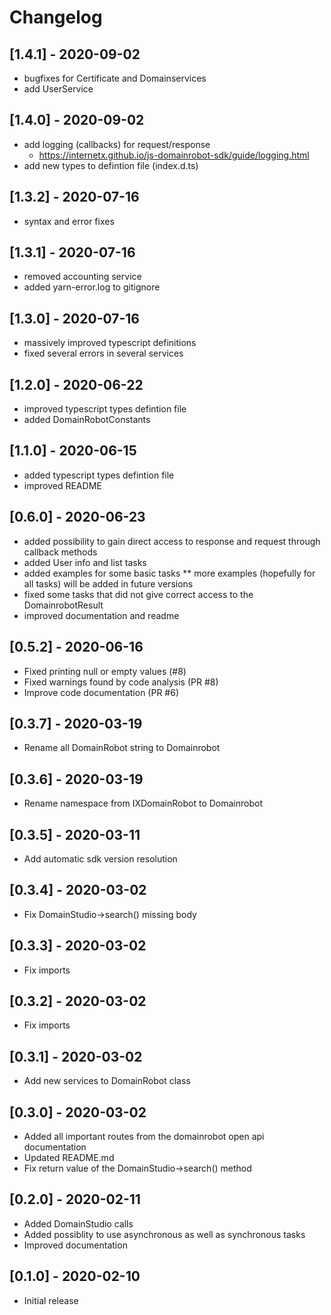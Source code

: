 # Changelog

## [1.4.1] - 2020-09-02

* bugfixes for Certificate and Domainservices
* add UserService

## [1.4.0] - 2020-09-02

* add logging (callbacks) for request/response
  * https://internetx.github.io/js-domainrobot-sdk/guide/logging.html
* add new types to defintion file (index.d.ts)

## [1.3.2] - 2020-07-16

* syntax and error fixes

## [1.3.1] - 2020-07-16

* removed accounting service
* added yarn-error.log to gitignore

## [1.3.0] - 2020-07-16

* massively improved typescript definitions
* fixed several errors in several services

## [1.2.0] - 2020-06-22

* improved typescript types defintion file
* added DomainRobotConstants

## [1.1.0] - 2020-06-15

* added typescript types defintion file
* improved README

## [0.6.0] - 2020-06-23

* added possibility to gain direct access to response and request through callback methods
* added User info and list tasks
* added examples for some basic tasks
    ** more examples (hopefully for all tasks) will be added in future versions
* fixed some tasks that did not give correct access to the DomainrobotResult
* improved documentation and readme

## [0.5.2] - 2020-06-16

* Fixed printing null or empty values (#8)
* Fixed warnings found by code analysis (PR #8)
* Improve code documentation (PR #6)

## [0.3.7] - 2020-03-19

* Rename all DomainRobot string to Domainrobot

## [0.3.6] - 2020-03-19

* Rename namespace from IXDomainRobot to Domainrobot

## [0.3.5] - 2020-03-11

* Add automatic sdk version resolution

## [0.3.4] - 2020-03-02

* Fix DomainStudio->search() missing body

## [0.3.3] - 2020-03-02

* Fix imports

## [0.3.2] - 2020-03-02

* Fix imports

## [0.3.1] - 2020-03-02

* Add new services to DomainRobot class

## [0.3.0] - 2020-03-02

* Added all important routes from the domainrobot open api documentation
* Updated README.md
* Fix return value of the DomainStudio->search() method

## [0.2.0] - 2020-02-11

* Added DomainStudio calls
* Added possiblity to use asynchronous as well as synchronous tasks
* Improved documentation

## [0.1.0] - 2020-02-10

* Initial release
